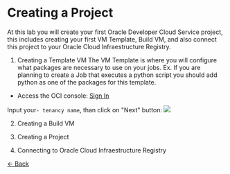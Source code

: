# Creating a Project

At this lab you will create your first Oracle Developer Cloud Service project, this includes creating your first VM Template, Build VM, and also connect this project to your Oracle Cloud Infraestructure Registry.

1. Creating a Template VM
The VM Template is where you will configure what packages are necessary to use on your jobs. Ex. If you are planning to create a Job that executes a python script you should add python as one of the packages for this template.

* Access the OCI console:
[Sign In](https://www.oracle.com/cloud/sign-in.html)

Input your```- tenancy name```, than click on "Next" button:
![](/img/DevCS01.PNG)





2. Creating a Build VM

3. Creating a Project

4. Connecting to Oracle Cloud Infraestructure Registry


[<- Back](../README.md)